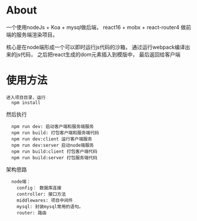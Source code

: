 # About
一个使用nodeJs + Koa + mysql做后端， react16 + mobx + react-router4 做前端的服务端渲染项目。 

核心是在node端形成一个可以即时运行js代码的沙箱， 通过运行webpack编译出来的js代码， 之后把react生成的dom元素插入到模版中， 最后返回给客户端

# 使用方法
```
进入项目目录，运行
  npm install
```

然后执行
```
  npm run dev: 启动客户端和服务端服务
  npm run build: 打包客户端和服务端代码
  npm run dev:client 运行客户端服务
  npm run dev:server 启动node端服务
  npm run build:client 打包客户端代码
  npm run build:server 打包服务端代码
```
架构思路
```
  node端：
    config： 数据库连接
    controller: 接口方法
    middlewares: 项目中间件
    mysql: 封装mysql常用的语句。
    router: 路由

```
